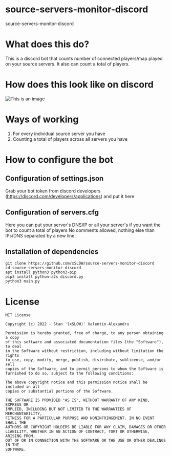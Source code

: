 # source-servers-monitor-discord
source-servers-monitor-discord

# What does this do?
This is a discord bot that counts number of connected players/map played on your source servers. It also can count a total of players.

# How does this look like on discord

![This is an image](https://i.imgur.com/qbFtS11.png)

# Ways of working

1) For every individual source server you have
2) Counting a total of players across all servers you have


# How to configure the bot

## Configuration of settings.json

Grab your bot token from discord developers (https://discord.com/developers/applications) and put it here

## Configuration of servers.cfg
Here you can put your server's DNS/IP or all your server's if you want the bot to count a total of players
No comments allowed, nothing else than IPs/DNS separated by a new line.

## Installation of dependencies

```
git clone https://github.com/xSL0W/source-servers-monitor-discord
cd source-servers-monitor-discord
apt install python3 python3-pip
pip3 install python-a2s discord.py
python3 main.py
```

# License

```
MIT License
  
Copyright (c) 2022 - Stan '(xSLOW)' Valentin-Alexandru 
  
Permission is hereby granted, free of charge, to any person obtaining a copy
of this software and associated documentation files (the "Software"), to deal
in the Software without restriction, including without limitation the rights
to use, copy, modify, merge, publish, distribute, sublicense, and/or sell
copies of the Software, and to permit persons to whom the Software is
furnished to do so, subject to the following conditions:
 
The above copyright notice and this permission notice shall be included in all
copies or substantial portions of the Software.
   
THE SOFTWARE IS PROVIDED "AS IS", WITHOUT WARRANTY OF ANY KIND, EXPRESS OR
IMPLIED, INCLUDING BUT NOT LIMITED TO THE WARRANTIES OF MERCHANTABILITY,
FITNESS FOR A PARTICULAR PURPOSE AND NONINFRINGEMENT. IN NO EVENT SHALL THE
AUTHORS OR COPYRIGHT HOLDERS BE LIABLE FOR ANY CLAIM, DAMAGES OR OTHER
LIABILITY, WHETHER IN AN ACTION OF CONTRACT, TORT OR OTHERWISE, ARISING FROM,
OUT OF OR IN CONNECTION WITH THE SOFTWARE OR THE USE OR OTHER DEALINGS IN THE
SOFTWARE.
```

